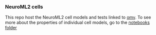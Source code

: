 ### NeuroML2 cells

This repo host the NeuroML2 cell models and tests linked to [omv](https://github.com/OpenSourceBrain/osb-model-validation). To see more about the properties of individual cell models, go to the [notebooks folder](https://github.com/mbezaire/ca1/tree/development/NeuroML2/notebooks)
